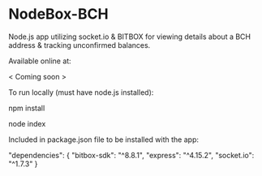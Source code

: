 # NodeBox-BCH
Node.js app utilizing socket.io & BITBOX for viewing details about a BCH address &amp; tracking unconfirmed balances.

Available online at:

< Coming soon > 


To run locally (must have node.js installed):

npm install

node index


Included in package.json file to be installed with the app:

  "dependencies": {
    "bitbox-sdk": "^8.8.1",
    "express": "^4.15.2",
    "socket.io": "^1.7.3"
  }
